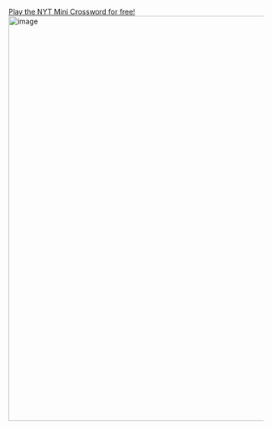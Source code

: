 [Play the NYT Mini Crossword for free!](jadenleung.github.io/#/crossword)
<img width="1498" height="799" alt="image" src="https://github.com/user-attachments/assets/e07ea144-0784-4942-b4a4-8265da91e7b9" />




